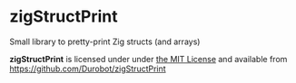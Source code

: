 # zigStructPrint
Small library to pretty-print Zig structs (and arrays)

**zigStructPrint** is licensed under under [the MIT License](https://en.wikipedia.org/w/index.php?title=MIT_License&useskin=vector) and available from https://github.com/Durobot/zigStructPrint

